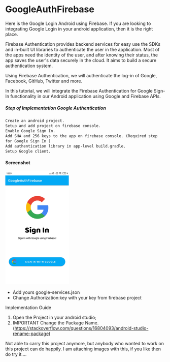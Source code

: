 # GoogleAuthFirebase
Here is the Google Login Android using Firebase. If you are looking to integrating Google Login in your android application, then it is the right place.


Firebase Authentication provides backend services for easy use the SDKs and in-built UI libraries to authenticate the user in the application. Most of the apps need the identity of the user, and after knowing their status, the app saves the user's data securely in the cloud. It aims to build a secure authentication system.

Using Firebase Authentication, we will authenticate the log-in of Google, Facebook, GitHub, Twitter and more.

In this tutorial, we will integrate the Firebase Authentication for Google Sign-In functionality in our Android application using Google and Firebase APIs.


##### Step of Implementation Google Authentication

    Create an android project.
    Setup and add project on firebase console.
    Enable Google Sign In.
    Add SHA and 256 keys to the app on firebase console. (Required step for Google Sign In )
    Add authentication library in app-level build.gradle.
    Setup Google client.

#### Screenshot

<img src="Screenshot_2021-03-01-12-29-54-889_com.example.googleauthfirebase.jpg" width="200">




- Add yours google-services.json
- Change Authorization:key with your key from firebase project


Implementation Guide

1. Open the Project in your android studio;
2. IMPORTANT Change the Package Name. (https://stackoverflow.com/questions/16804093/android-studio-rename-package)

Not able to carry this project anymore, but anybody who wanted to work on this project can do happily.
I am attaching images with this, if you like then do try it....

